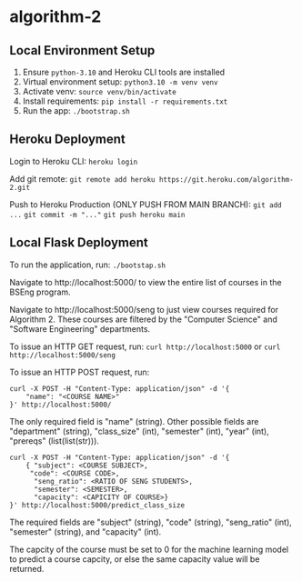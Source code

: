 # algorithm-2

## Local Environment Setup
1. Ensure `python-3.10` and Heroku CLI tools are installed
2. Virtual environment setup: `python3.10 -m venv venv`
3. Activate venv: `source venv/bin/activate`
4. Install requirements: `pip install -r requirements.txt`
5. Run the app: `./bootstrap.sh`
## Heroku Deployment
Login to Heroku CLI:
`heroku login`

Add git remote:
`git remote add heroku https://git.heroku.com/algorithm-2.git`

Push to Heroku Production (ONLY PUSH FROM MAIN BRANCH):
`git add ...`
`git commit -m "..."`
`git push heroku main`

## Local Flask Deployment
To run the application, run:
`./bootstap.sh`

Navigate to http://localhost:5000/ to view the entire list of courses in the BSEng program.

Navigate to http://localhost:5000/seng to just view courses required for Algorithm 2.
These courses are filtered by the "Computer Science" and "Software Engineering" departments.

To issue an HTTP GET request, run:
`curl http://localhost:5000`
or
`curl http://localhost:5000/seng`

To issue an HTTP POST request, run:
```
curl -X POST -H "Content-Type: application/json" -d '{
    "name": "<COURSE NAME>"
}' http://localhost:5000/
```

The only required field is "name" (string).
Other possible fields are "department" (string), "class_size" (int), "semester" (int), "year" (int), "prereqs" (list(list(str))).

```
curl -X POST -H "Content-Type: application/json" -d '{
    { "subject": <COURSE SUBJECT>,
     "code": <COURSE CODE>,
      "seng_ratio": <RATIO OF SENG STUDENTS>,
      "semester": <SEMESTER>,
      "capacity": <CAPICITY OF COURSE>}
}' http://localhost:5000/predict_class_size
```

 The required fields are "subject" (string), "code" (string), "seng_ratio" (int), "semester" (string), and "capacity" (int).

 The capcity of the course must be set to 0 for the machine learning model to predict a course capcity, or else the same
 capacity value will be returned.
